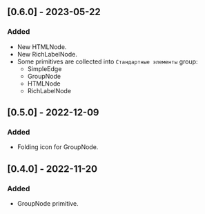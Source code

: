 ## [0.6.0] - 2023-05-22

### Added

- New HTMLNode.
- New RichLabelNode.
- Some primitives are collected into `Стандартные элементы` group:
  - SimpleEdge
  - GroupNode
  - HTMLNode
  - RichLabelNode

## [0.5.0] - 2022-12-09

### Added

- Folding icon for GroupNode.

## [0.4.0] - 2022-11-20

### Added

- GroupNode primitive.
